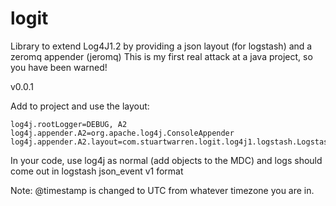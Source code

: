 logit
=====

Library to extend Log4J1.2 by providing a json layout (for logstash) and a zeromq appender (jeromq)
This is my first real attack at a java project, so you have been warned!

v0.0.1

Add to project and use the layout:
```
log4j.rootLogger=DEBUG, A2
log4j.appender.A2=org.apache.log4j.ConsoleAppender
log4j.appender.A2.layout=com.stuartwarren.logit.log4j1.logstash.LogstashV1Layout
```

In your code, use log4j as normal (add objects to the MDC)
and logs should come out in logstash json_event v1 format

Note: @timestamp is changed to UTC from whatever timezone you are in.
